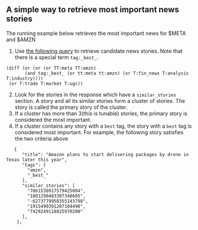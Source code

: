 ## A simple way to retrieve most important news stories

The running example below retrieves the most important news for $META and $AMZN
1. Use [the following query](https://api.tickertick.com/feed?n=200&q=(diff%20(or%20(or%20(or%20TT:amzn%20TT:meta)%20(and%20tag:_best_%20(or%20tt:meta%20tt:amzn)%20(or%20T:fin_news%20T:analysis%20T:industry))))%20(or%20T:trade%20T:market%20T:ugc))) to retrieve candidate news stories. Note that there is a special term `tag:_best_`.
```
(diff (or (or (or TT:meta TT:amzn) 
       (and tag:_best_ (or tt:meta tt:amzn) (or T:fin_news T:analysis T:industry)))) 
 (or T:trade T:market T:ugc))
```
2. Look for the stories in the response which have a `similar_stories` section. A story and all its similar stories form a cluster of stories. The story is called the primary story of the cluster.
3. If a cluster has more than 3(this is tunable) stories, the primary story is considered the most important.
4. If a cluster contains any story with a `best` tag, the story with a `best` tag is considered most important. 
For example, the following story satisfies the two criteria above 
```
   {
      "title": "Amazon plans to start delivering packages by drone in Texas later this year",
      "tags": [
        "amzn",
        "_best_"
      ],
      "similar_stories": [
        "7861538917579425004",
        "1801298483307348605",
        "-6273779958355143798",
        "1915490391207104498",
        "7429249118825970200"
      ],
    },
```
